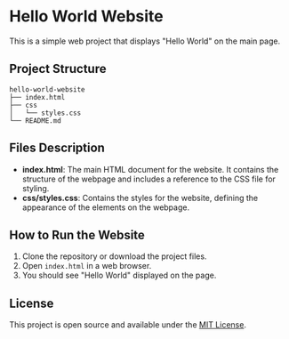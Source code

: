 # Hello World Website

This is a simple web project that displays "Hello World" on the main page.

## Project Structure

```
hello-world-website
├── index.html
├── css
│   └── styles.css
└── README.md
```

## Files Description

- **index.html**: The main HTML document for the website. It contains the structure of the webpage and includes a reference to the CSS file for styling.
- **css/styles.css**: Contains the styles for the website, defining the appearance of the elements on the webpage.

## How to Run the Website

1. Clone the repository or download the project files.
2. Open `index.html` in a web browser.
3. You should see "Hello World" displayed on the page.

## License

This project is open source and available under the [MIT License](LICENSE).